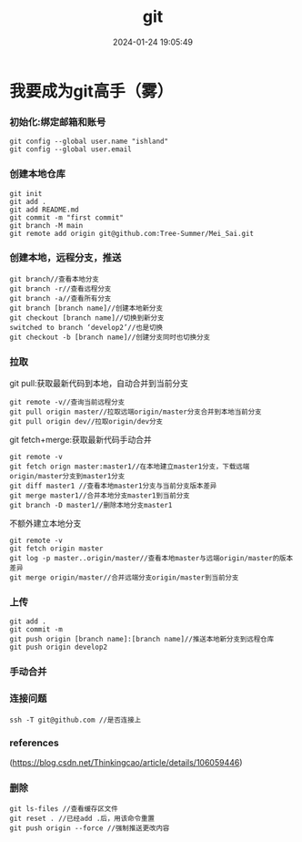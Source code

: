 ﻿---
title: git
date: 2024-01-24 19:05:49
tags:
- method
---
# 我要成为git高手（雾）
### **初始化:绑定邮箱和账号**
```
git config --global user.name "ishland"
git config --global user.email 
```
### **创建本地仓库**
```
git init
git add .
git add README.md
git commit -m "first commit"
git branch -M main
git remote add origin git@github.com:Tree-Summer/Mei_Sai.git
```
### **创建本地，远程分支，推送**
```
git branch//查看本地分支
git branch -r//查看远程分支
git branch -a//查看所有分支
git branch [branch name]//创建本地新分支
git checkout [branch name]//切换到新分支
switched to branch ‘develop2’//也是切换
git checkout -b [branch name]//创建分支同时也切换分支
```
### **拉取**<br>
git pull:获取最新代码到本地，自动合并到当前分支
```
git remote -v//查询当前远程分支
git pull origin master//拉取远端origin/master分支合并到本地当前分支
git pull origin dev//拉取origin/dev分支
```
git fetch+merge:获取最新代码手动合并
```
git remote -v
git fetch orign master:master1//在本地建立master1分支，下载远端origin/master分支到master1分支
git diff master1 //查看本地master1分支与当前分支版本差异
git merge master1//合并本地分支master1到当前分支
git branch -D master1//删除本地分支master1
```
不额外建立本地分支
```
git remote -v
git fetch origin master
git log -p master..origin/master//查看本地master与远端origin/master的版本差异
git merge origin/master//合并远端分支origin/master到当前分支
```
### **上传**
```
git add .
git commit -m
git push origin [branch name]:[branch name]//推送本地新分支到远程仓库
git push origin develop2
```

### **手动合并**

### 连接问题
 ```
 ssh -T git@github.com //是否连接上
```

###  references
(https://blog.csdn.net/Thinkingcao/article/details/106059446)

### 删除
~~~
git ls-files //查看缓存区文件
git reset . //已经add .后，用该命令重置
git push origin --force //强制推送更改内容
~~~